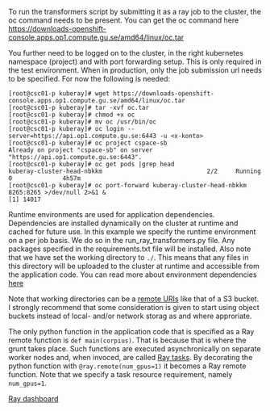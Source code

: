 To run the transformers script by submitting it as a ray job to the cluster, the oc command needs to be present. You can get the oc command here https://downloads-openshift-console.apps.op1.compute.gu.se/amd64/linux/oc.tar

You further need to be logged on to the cluster, in the right kubernetes namespace (project) and with port forwarding setup. This is only required in the test environment. When in production, only the job submission url needs to be specified. For now the following is needed:

```
[root@csc01-p kuberay]# wget https://downloads-openshift-console.apps.op1.compute.gu.se/amd64/linux/oc.tar
[root@csc01-p kuberay]# tar -xvf oc.tar
[root@csc01-p kuberay]# chmod +x oc
[root@csc01-p kuberay]# mv oc /usr/bin/oc
[root@csc01-p kuberay]# oc login --server=https://api.op1.compute.gu.se:6443 -u <x-konto>
[root@csc01-p kuberay]# oc project cspace-sb
Already on project "cspace-sb" on server "https://api.op1.compute.gu.se:6443".
[root@csc01-p kuberay]# oc get pods |grep head
kuberay-cluster-head-nbkkm                             2/2     Running   0              4h57m
[root@csc01-p kuberay]# oc port-forward kuberay-cluster-head-nbkkm 8265:8265 >/dev/null 2>&1 &
[1] 14017
```
Runtime environments are used for application dependencies. Dependencies are installed dynamically on the cluster at runtime and cached for future use. In this example we specify the runtime environment on a per job basis. We do so in the run_ray_transformers.py file. Any packages specified in the requirements.txt file will be installed. Also note that we have set the working directory to `./`. This means that any files in this directory will be uploaded to the cluster at runtime and accessible from the application code. You can read more about environment dependencies [here](https://docs.ray.io/en/latest/ray-core/handling-dependencies.html)

Note that working directories can be a [remote URIs](https://docs.ray.io/en/latest/ray-core/handling-dependencies.html#remote-uris) like that of a S3 bucket. I strongly recommend that some consideration is given to start using object buckets instead of local- and/or network storag as and where approriate. 

The only python function in the application code that is specified as a Ray remote function is `def main(corpius)`. That is because that is where the grunt takes place. Such functions are executed asynchronically on separate worker nodes and, when invoced, are called [Ray tasks](https://docs.ray.io/en/latest/ray-core/tasks.html). By decorating the python function with `@ray.remote(num_gpus=1)` it becomes a Ray remote function. Note that we specify a task resource requirement, namely `num_gpus=1`.



[Ray dashboard](https://ray-dashboard-kuberay-cluster-cspace-sb.apps.op1.compute.gu.se)

